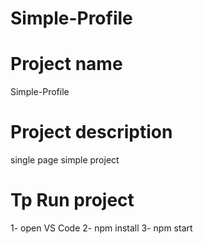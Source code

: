 # Simple-Profile
# Project name
Simple-Profile
# Project description
single page simple project
# Tp Run project 
1- open VS Code
2- npm install
3- npm start